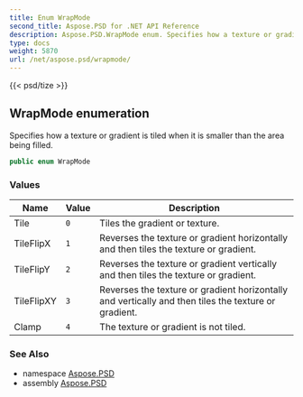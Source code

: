 ```yaml
---
title: Enum WrapMode
second_title: Aspose.PSD for .NET API Reference
description: Aspose.PSD.WrapMode enum. Specifies how a texture or gradient is tiled when it is smaller than the area being filled
type: docs
weight: 5870
url: /net/aspose.psd/wrapmode/
---
```

{{< psd/tize >}}
## WrapMode enumeration

Specifies how a texture or gradient is tiled when it is smaller than the area being filled.

```csharp
public enum WrapMode
```

### Values

| Name | Value | Description |
| --- | --- | --- |
| Tile | `0` | Tiles the gradient or texture. |
| TileFlipX | `1` | Reverses the texture or gradient horizontally and then tiles the texture or gradient. |
| TileFlipY | `2` | Reverses the texture or gradient vertically and then tiles the texture or gradient. |
| TileFlipXY | `3` | Reverses the texture or gradient horizontally and vertically and then tiles the texture or gradient. |
| Clamp | `4` | The texture or gradient is not tiled. |

### See Also

* namespace [Aspose.PSD](../../aspose.psd/)
* assembly [Aspose.PSD](../../)


